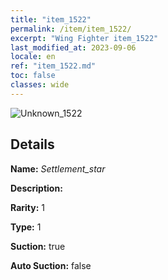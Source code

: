 ```yaml
---
title: "item_1522"
permalink: /item/item_1522/
excerpt: "Wing Fighter item_1522"
last_modified_at: 2023-09-06
locale: en
ref: "item_1522.md"
toc: false
classes: wide
---
```



 ![Unknown_1522](/images/item/Settlement_star_p.png)



## Details

 **Name:** *Settlement_star* 

 **Description:** 

 **Rarity:** 1 

 **Type:** 1 

 **Suction:** true 

 **Auto Suction:** false 


